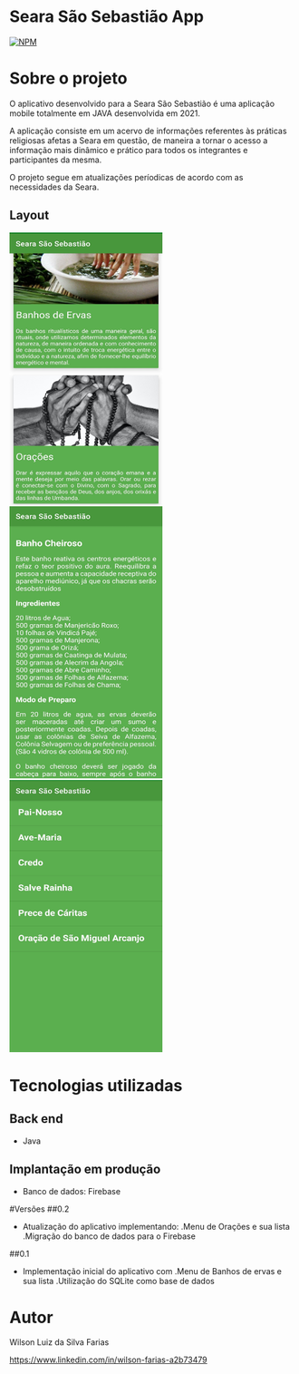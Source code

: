 # Seara São Sebastião App
[![NPM](https://img.shields.io/npm/l/react)](https://github.com/wilfarias/seara_sao_sebastiao_app/blob/main/LICENSE) 

# Sobre o projeto
O aplicativo desenvolvido para a Seara São Sebastião é uma aplicação mobile totalmente em JAVA desenvolvida em 2021.

A aplicação consiste em um acervo de informações referentes às práticas religiosas afetas a Seara em questão, de maneira a tornar o acesso a informação mais dinâmico e prático para todos os integrantes e participantes da mesma.

O projeto segue em atualizações períodicas de acordo com as necessidades da Seara.

## Layout
<img src="https://github.com/wilfarias/seara_sao_sebastiao_app/blob/main/app/printscreen/IMG_20210523_190108.jpg" height="480" width="270"> <img src="https://github.com/wilfarias/seara_sao_sebastiao_app/blob/main/app/printscreen/Screenshot_2021-03-07-20-23-46-836_com.cursoandroid.sssapp.jpg" height="480" width="270"> <img src="https://github.com/wilfarias/seara_sao_sebastiao_app/blob/main/app/printscreen/IMG_20210523_190125.jpg" height="480" width="270">

# Tecnologias utilizadas
## Back end
- Java

## Implantação em produção
- Banco de dados: Firebase

#Versões
##0.2
- Atualização do aplicativo implementando:
 .Menu de Orações e sua lista
 .Migração do banco de dados para o Firebase

##0.1
- Implementação inicial do aplicativo com
 .Menu de Banhos de ervas e sua lista
 .Utilização do SQLite como base de dados

# Autor

Wilson Luiz da Silva Farias

https://www.linkedin.com/in/wilson-farias-a2b73479
